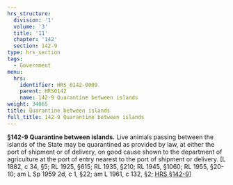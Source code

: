 ```yaml
---
hrs_structure:
  division: '1'
  volume: '3'
  title: '11'
  chapter: '142'
  section: 142-9
type: hrs_section
tags:
  - Government
menu:
  hrs:
    identifier: HRS_0142-0009
    parent: HRS0142
    name: 142-9 Quarantine between islands
weight: 34065
title: Quarantine between islands
full_title: 142-9 Quarantine between islands
---
```

**§142-9 Quarantine between islands.** Live animals passing between the islands of the State may be quarantined as provided by law, at either the port of shipment or of delivery, on good cause shown to the department of agriculture at the port of entry nearest to the port of shipment or delivery. [L 1882, c 34, §5; RL 1925, §615; RL 1935, §210; RL 1945, §1060; RL 1955, §20-10; am L Sp 1959 2d, c 1, §22; am L 1961, c 132, §2; [HRS §142-9](/title-11/chapter-142/section-142-9/)]